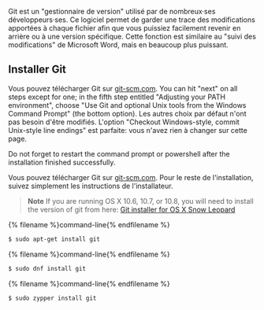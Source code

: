 Git est un "gestionnaire de version" utilisé par de nombreux·ses développeurs·ses. Ce logiciel permet de garder une trace des modifications apportées à chaque fichier afin que vous puissiez facilement revenir en arrière ou à une version spécifique. Cette fonction est similaire au "suivi des modifications" de Microsoft Word, mais en beaucoup plus puissant.

## Installer Git

<!--sec data-title="Installing Git: Windows" data-id="git_install_windows"
data-collapse=true ces-->

Vous pouvez télécharger Git sur [git-scm.com](https://git-scm.com/). You can hit "next" on all steps except for one; in the fifth step entitled "Adjusting your PATH environment", choose "Use Git and optional Unix tools from the Windows Command Prompt" (the bottom option). Les autres choix par défaut n'ont pas besoin d'être modifiés. L'option "Checkout Windows-style, commit Unix-style line endings" est parfaite: vous n'avez rien à changer sur cette page.

Do not forget to restart the command prompt or powershell after the installation finished successfully. <!--endsec-->

<!--sec data-title="Installing Git: OS X" data-id="git_install_OSX"
data-collapse=true ces-->

Vous pouvez télécharger Git sur [git-scm.com](https://git-scm.com/). Pour le reste de l'installation, suivez simplement les instructions de l'installateur.

> **Note** If you are running OS X 10.6, 10.7, or 10.8, you will need to install the version of git from here: [Git installer for OS X Snow Leopard](https://sourceforge.net/projects/git-osx-installer/files/git-2.3.5-intel-universal-snow-leopard.dmg/download)

<!--endsec-->

<!--sec data-title="Installing Git: Debian or Ubuntu" data-id="git_install_debian_ubuntu"
data-collapse=true ces-->

{% filename %}command-line{% endfilename %}

```bash
$ sudo apt-get install git
```

<!--endsec-->

<!--sec data-title="Installing Git: Fedora" data-id="git_install_fedora"
data-collapse=true ces-->

{% filename %}command-line{% endfilename %}

```bash
$ sudo dnf install git
```

<!--endsec-->

<!--sec data-title="Installing Git: openSUSE" data-id="git_install_openSUSE"
data-collapse=true ces-->

{% filename %}command-line{% endfilename %}

```bash
$ sudo zypper install git
```

<!--endsec-->